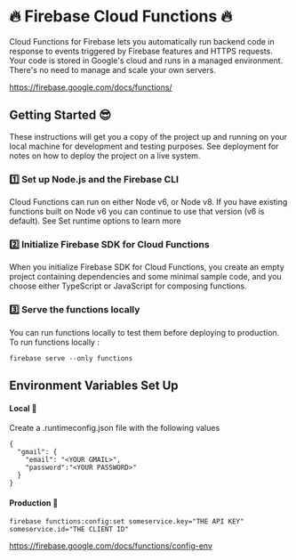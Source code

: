 # :fire: Firebase Cloud Functions :fire:

Cloud Functions for Firebase lets you automatically run backend code in response to events triggered by Firebase features and HTTPS requests. Your code is stored in Google's cloud and runs in a managed environment. There's no need to manage and scale your own servers.

https://firebase.google.com/docs/functions/

## Getting Started :sunglasses:

These instructions will get you a copy of the project up and running on your local machine for development and testing purposes. See deployment for notes on how to deploy the project on a live system.

### :one: Set up Node.js and the Firebase CLI
Cloud Functions can run on either Node v6, or Node v8. If you have existing functions built on Node v6 you can continue to use that version (v6 is default). See Set runtime options to learn more

### :two: Initialize Firebase SDK for Cloud Functions
When you initialize Firebase SDK for Cloud Functions, you create an empty project containing dependencies and some minimal sample code, and you choose either TypeScript or JavaScript for composing functions.

### :three: Serve the functions locally
You can run functions locally to test them before deploying to production. To run functions locally :
~~~~
firebase serve --only functions
~~~~

## Environment Variables Set Up
#### Local :large_blue_circle:
Create a .runtimeconfig.json file with the following values
~~~~
{
  "gmail": {
    "email": "<YOUR GMAIL>",
    "password":"<YOUR PASSWORD>"
  }
}
~~~~

#### Production :large_orange_diamond:
~~~~
firebase functions:config:set someservice.key="THE API KEY" someservice.id="THE CLIENT ID"
~~~~
https://firebase.google.com/docs/functions/config-env
